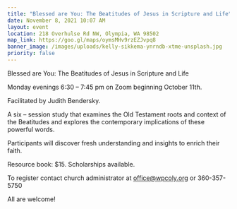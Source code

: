 ```yaml
---
title: "Blessed are You: The Beatitudes of Jesus in Scripture and Life"
date: November 8, 2021 10:07 AM
layout: event
location: 218 Overhulse Rd NW, Olympia, WA 98502
map_link: https://goo.gl/maps/oymsMHv9rzEZJvpq8
banner_image: /images/uploads/kelly-sikkema-ynrndb-xtme-unsplash.jpg
priority: false
---
```

Blessed are You: The Beatitudes of Jesus in Scripture and Life

Monday evenings 6:30 – 7:45 pm on Zoom beginning October 11th. 

Facilitated by Judith Bendersky.

A six – session study that examines the Old Testament roots and context of the Beatitudes and explores the contemporary implications of these powerful words.

Participants will discover fresh understanding and insights to enrich their faith.

Resource book: $15. Scholarships available.

To register contact church administrator at [office@wpcoly.org](mailto:office@wpcoly.org) or 360-357-5750

All are welcome!

<!--EndFragment-->